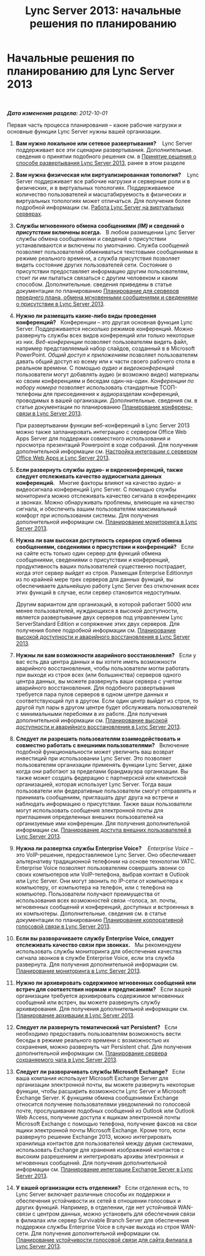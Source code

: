 ﻿---
title: 'Lync Server 2013: начальные решения по планированию'
TOCTitle: Начальные решения по планированию
ms:assetid: cbaa5cb3-2b00-4b9f-952d-986a0c9f160b
ms:mtpsurl: https://technet.microsoft.com/ru-ru/library/Gg398855(v=OCS.15)
ms:contentKeyID: 49311170
ms.date: 05/19/2016
mtps_version: v=OCS.15
ms.translationtype: HT
---

# Начальные решения по планированию для Lync Server 2013

 

_**Дата изменения раздела:** 2012-10-01_

Первая часть процесса планирования – какие рабочие нагрузки и основные функции Lync Server нужны вашей организации.

1.  **Вам нужно локальное или сетевое развертывания?**    Lync Server поддерживает все эти сценарии развертывания. Дополнительные. сведения о принятии подобного решения см. в [Принятие решения о способе развертывания Lync Server 2013](lync-server-2013-deciding-how-to-deploy-microsoft-lync.md), ранее в этом разделе

2.  **Вам нужна физическая или виртуализированная топология?**    Lync Server поддерживает все рабочие нагрузки и серверные роли и в физических, и в виртуальных топологиях. Поддерживаемое количество пользователей и масштабируемость в физических и виртуальных топологиях может отличаться. Для получения более подробной информации см. [Работа Lync Server на виртуальных серверах](lync-server-2013-running-lync-server-on-virtual-servers.md).

3.  **Службы мгновенного обмена сообщениями *(IM)* и сведений о *присутствии* включены всегда.**   В любом размещении Lync Server службы обмена сообщениями и сведений о присутствии устанавливаются и включены по умолчанию. Служба сообщений позволяет пользователей обмениваться текстовыми сообщениями в режиме реального времени, а служба присутствия позволяет видеть состояние других пользователей сети. Состояние о присутствии предоставляет информацию другим пользователям, стоит ли им пытаться связаться с другим человеком и каким способом. Дополнительные. сведения приведены в статье документации по планированию [Планирование для серверов переднего плана, обмена мгновенными сообщениями и сведениями о присутствии в Lync Server 2013](lync-server-2013-planning-for-front-end-servers-instant-messaging-and-presence.md).

4.  **Нужно ли размещать какие-либо виды проведения конференций?**   Конференции – это другая основная функция Lync Server. Поддерживается несколько режимов конференций. Можно развернуть службы всех видов конференций или только некоторые из них. *Веб-конференции* позволяет пользователям видеть файл, например представляемый набор слайдов, созданный в в Microsoft PowerPoint. *Общий доступ к приложениям* позволяет пользователям давать общий доступ ко всему или к части своего рабочего стола в реальном времени. С помощью *аудио и видеоконференций* пользователи могут добавлять аудио (и возможно видео) материалы ко своим конференциям и беседам один-на-один. *Конференции по набору номера* позволяет использовать стандартные ТСОП-телефоны для присоединения к аудиоразделам конференций, проводимых в вашей организации. Дополнительные. сведения см. в статье документации по планированию [Планирование конференц-связи в Lync Server 2013](lync-server-2013-planning-for-conferencing.md).
    
    При развертывании функции веб-конференций в Lync Server 2013 можно также запланировать интеграцию с сервером Office Web Apps Server для поддержки совместного использования и просмотра презентаций Powerpoint в ходе собраний. Для получения дополнительной информации см. [Настройка интеграции с сервером Office Web Apps и Lync Server 2013](lync-server-2013-enabling-office-web-apps-server-and-lync-server-2013.md).

5.  **Если развернуть службы аудио- и видеоконференций, также следует отслеживать качество аудиосигнала данных конференций.**   Многие факторы влияют на качество аудио- и видеосигнала конференций Lync Server. С помощью службы мониторинга можно отслеживать качество сигнала в конференциях и звонках. Можно обнаруживать проблемы, влияющие на качество сигнала, и обеспечить вашим пользователям максимальный комфорт при использовании системы. Для получения дополнительной информации см. [Планирование мониторинга в Lync Server 2013](lync-server-2013-planning-for-monitoring.md).

6.  **Нужна ли вам высокая доступность серверов служб обмена сообщениями, сведениями о присутствии и конференций?**   Если на сайте есть только один сервер для функций обмена сообщениями, сведениями о присутствии и конференций, продуктивность ваших пользователей существенно пострадает, когда этот сервер выйдет из строя. Размещая Enterprise Edition*пул* из по крайней мере трех серверов для данных функций, вы обеспечиваете дальнейшую работу Lync Server без отключения всех этих функций в случае, если сервер становится недоступным.
    
    Другим вариантом для организаций, в которой работает 5000 или менее пользователей, нуждающихся в высокой доступности, является развертывание двух серверов под управлением Lync ServerStandard Edition и сопряжение этих двух серверов. Для получения более подробной информации см. [Планирование высокой доступности и аварийного восстановления в Lync Server 2013](lync-server-2013-planning-for-high-availability-and-disaster-recovery.md).

7.  **Нужны ли вам возможности аварийного восстановления?**   Если у вас есть два центра данных и вы хотите иметь возможности аварийного восстановления, чтобы пользователи могли работать при выходе из строя всех (или большинства) серверов одного центра данных, вы можете развернуть ваши сервера с учетом аварийного восстановления. Для подобного развертывания требуется пара пулов серверов в одном центре данных и соответствующий пул в другом. Если один центр выйдет из строя, то другой пул пары в другом центре будет обслуживать пользователей с минимальными перебоями в их работе. Для получения дополнительной информации см. [Планирование высокой доступности и аварийного восстановления в Lync Server 2013](lync-server-2013-planning-for-high-availability-and-disaster-recovery.md).

8.  **Следует ли разрешить пользователям взаимодействовать и совместно работать с внешними пользователями?**   Включение подобной функциональности может увеличить ваш возврат инвестиций при использовании Lync Server. Это позволяет пользователям организации применять функции Lync Server, даже когда они работают за пределами брандмауэра организации. Вы также может создать федерацию с партнерской или клиентской организацией, которая использует Lync Server. Тогда ваши пользователи или федеративные пользователи смогут отправлять и принимать сообщениям, приглашать друг друга на встречи и наблюдать информацию о присутствии. Также ваши пользователи могут использовать сообщения электронной почты для приглашения определенных внешних пользователей на организуемые ими конференции. Для получения дополнительной информации см. [Планирование доступа внешних пользователей в Lync Server 2013](lync-server-2013-planning-for-external-user-access.md).

9.  **Нужна ли развертка службы Enterprise Voice?**    *Enterprise Voice* – это VoIP-решение, предоставляемое Lync Server. Оно обеспечивает альтернативу традиционной телефонии на основе технологии УАТС. Enterprise Voice позволяет пользователям совершать звонки со своих компьютеров или VoIP-телефона, выбрав контакт в Outlook или Lync Server. Они могут звонить по IP-сети от компьютера к компьютеру, от компьютера на телефон, или с телефона на компьютер. Пользователи получают преимущества от использования всех возможностей связи -голоса, эл. почты, мгновенных сообщений и конференций, доступных и встроенных в их компьютеры. Дополнительные. сведения см. в статье документации по планированию [Планирование корпоративной голосовой связи в Lync Server 2013](lync-server-2013-planning-for-enterprise-voice.md).

10. **Если вы разворачиваете службу Enterprise Voice, следует отслеживать качество связи при звонках.**   Мы рекомендуем использовать службы мониторинга для обеспечения качества сигнала звонков в службе Enterprise Voice, если эта служба развернута. Для получения дополнительной информации см. [Планирование мониторинга в Lync Server 2013](lync-server-2013-planning-for-monitoring.md).

11. **Нужно ли архивировать содержимое мгновенных сообщений или встреч для соответствия нормам и предписаниям?**   Если вашей организации требуется архивировать содержимое мгновенных сообщений или встреч, вы можете развернуть службу архивирования. Для получения дополнительной информации см. [Планирование архивации в Lync Server 2013](lync-server-2013-planning-for-archiving.md).

12. **Следует ли развернуть тематический чат Persistent?**   Если необходимо предоставить пользователям возможность вести беседы в режиме реального времени с возможностью их сохранения, можно развернуть чат Persistent chat. Для получения дополнительной информации см. [Планирование сервера сохраняемого чата в Lync Server 2013](lync-server-2013-planning-for-persistent-chat-server.md).

13. **Следует ли разворачивать службы Microsoft Exchange?**   Если ваша компания использует Microsoft Exchange Server для организации электронной почты, вы можете развернуть некоторые функции, чтобы расширить возможности Lync Server и Microsoft Exchange Server. К функциям обмена сообщениями Exchange относится получение пользователями уведомлений по голосовой почте, прослушивание подобных сообщений из Outlook или Outlook Web Access, получение доступа к ящикам электронной почты Microsoft Exchange с помощью телефона, получение факсов на свои ящики электронной почты Microsoft Exchange. Кроме того, если развернуто решение Exchange 2013, можно интегрировать хранилища контактов для пользователей между двумя системами, использовать Exchange для хранения изображений контактов с высоким разрешением и интегрировать архивы электронных и мгновенных сообщений. Для получения дополнительной информации см. [Планирование интеграции Exchange Server в Lync Server 2013](lync-server-2013-planning-for-exchange-server-integration.md).

14. **У вашей организации есть отделения?**   Если отделения есть, то Lync Server включает различные способы их поддержки и обеспечения устойчивости их сетей в отношении голосовых и других функций. Например, в отделении, где нет устойчивой WAN-связи с центром данных, можно установить для обеспечения связи в филиалах или сервер Survivable Branch Server для обеспечения поддержки службы Enterprise Voice в случае выхода из строя WAN-сети. Для получения дополнительной информации см. [Планирование устойчивости голосовой связи для сайта филиала в Lync Server 2013](lync-server-2013-planning-for-branch-site-voice-resiliency.md).

